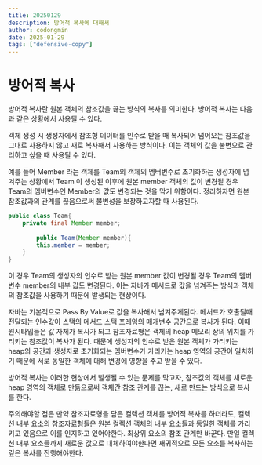 ```yaml
---
title: 20250129
description: 방어적 복사에 대해서
author: codongmin
date: 2025-01-29
tags: ["defensive-copy"]
---
```




# 방어적 복사

방어적 복사란 원본 객체의 참조값을 끊는 방식의 복사를 의미한다. 방어적 복사는 다음과 같은 상황에서 사용될 수 있다. 

객체 생성 시 생성자에서 참조형 데이터를 인수로 받을 때 복사되어 넘어오는 참조값을 그대로 사용하지 않고 새로 복사해서 사용하는 방식이다. 이는 객체의 값을 불변으로 관리하고 싶을 때 사용될 수 있다. 

예를 들어 Member 라는 객체를 Team의 객체의 멤버변수로 초기화하는 생성자에 넘겨주는 상황에서 Team 이 생성된 이후에 원본 member 객체의 값이 변경될 경우 Team의 멤버변수인 Member의 값도 변경되는 것을 막기 위함이다. 정리하자면 원본 참조값과의 관계를 끊음으로써 불변성을 보장하고자할 때 사용된다. 

```java
public class Team{
  	private final Member member;
  
 		public Team(Member member){
      	this.member = member;
    }
}
```

이 경우 Team의 생성자의 인수로 받는 원본 member 값이 변경될 경우 Team의 멤버변수 member의 내부 값도 변경된다. 이는 자바가 메서드로 값을 넘겨주는 방식과 객체의 참조값을 사용하기 때문에 발생되는 현상이다. 

자바는 기본적으로 Pass By Value로 값을 복사해서 넘겨주게된다. 메서드가 호출될때 전달되는 인수값이 스택의 메서드 스택 프레임의 매개변수 공간으로 복사가 된다. 이때 원시타입들은 값 자체가 복사가 되고 참조자료형은 객체의 heap 메모리 상의 위치를 가리키는 참조값이 복사가 된다. 때문에 생성자의 인수로 받은 원본 객체가 가리키는 heap의 공간과 생성자로 초기화되는 멤버변수가 가리키는 heap 영역의 공간이 일치하기 때문에 서로 동일한 객체에 대해 변경에 영향을 주고 받을 수 있다. 

방어적 복사는 이러한 현상에서 발생될 수 있는 문제를 막고자, 참조값의 객체를 새로운 heap 영역의 객체로 만듦으로써 객체간 참조 관계를 끊는, 새로 만드는 방식으로 복사를 한다. 

주의해야할 점은 만약 참조자료형을 담은 컬렉션 객체를 방어적 복사를 하더라도, 컬렉션 내부 요소의 참조자료형들은 원본 컬렉션 객체의 내부 요소들과 동일한 객체를 가리키고 있음으로 이를 인지하고 있어야한다. 최상위 요소의 참조 관계만 바꾼다. 만일 컬렉션 내부 요소들까지 새로운 값으로 대체하여야한다면 재귀적으로 모든 요소를 복사하는 깊은 복사를 진행해야한다.



